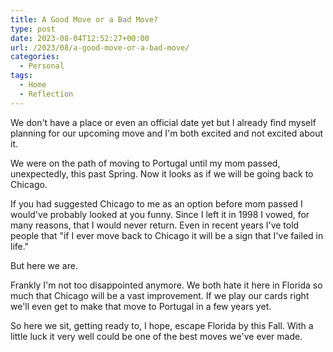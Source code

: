 ```yaml
---
title: A Good Move or a Bad Move?
type: post
date: 2023-08-04T12:52:27+00:00
url: /2023/08/a-good-move-or-a-bad-move/
categories:
  - Personal
tags:
  - Home
  - Reflection
---
```


We don't have a place or even an official date yet but I already find myself planning for our upcoming move and I'm both excited and not excited about it.

We were on the path of moving to Portugal until my mom passed, unexpectedly, this past Spring. Now it looks as if we will be going back to Chicago.

If you had suggested Chicago to me as an option before mom passed I would've probably looked at you funny. Since I left it in 1998 I vowed, for many reasons, that I would never return. Even in recent years I've told people that "if I ever move back to Chicago it will be a sign that I've failed in life."

But here we are.

Frankly I'm not too disappointed anymore. We both hate it here in Florida so much that Chicago will be a vast improvement. If we play our cards right we'll even get to make that move to Portugal in a few years yet.

So here we sit, getting ready to, I hope, escape Florida by this Fall. With a little luck it very well could be one of the best moves we've ever made.